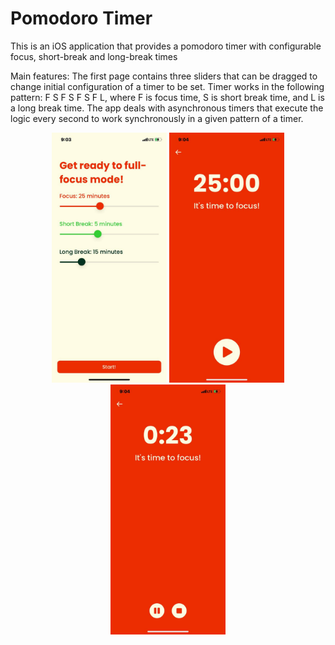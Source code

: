 # Pomodoro Timer

This is an iOS application that provides a pomodoro timer with configurable focus, short-break and long-break times

Main features: The first page contains three sliders that can be dragged to change initial configuration of a timer to be set. Timer works in the following pattern: F S F S F S F L, where F is focus time, S is short break time, and L is a long break time. The app deals with asynchronous timers that execute the logic every second to work synchronously in a given pattern of a timer. 

<p align="middle">
<img src="assets/first-page.jpg" alt="first-page" title="Optional title" height="400">
<img src="assets/before-starting.jpg" alt="details" title="Optional title" height="400">
<img src="assets/already-started.jpg" alt="webview" title="Optional title" height="400">
</p>
